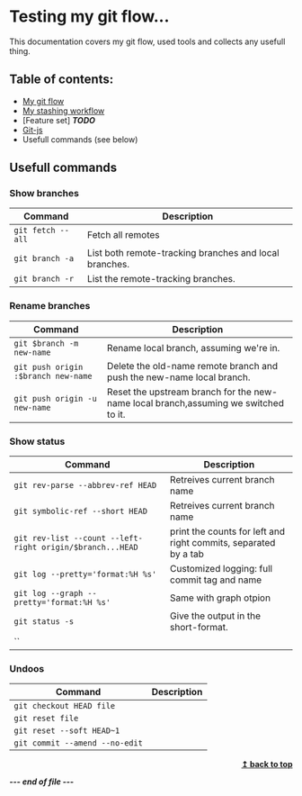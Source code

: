 <a name="top"></a>
# Testing my git flow...
This documentation covers my git flow, used tools and collects any usefull thing.

## Table of contents:
- [My git flow](./docs/MY-GITFLOW.md)
- [My stashing workflow](./docs/MY-STASH.md)
- [Feature set] ***TODO***
- [Git-js](./docs/GIT-JS.md)
- Usefull commands (see below)


## Usefull commands

### Show branches
| Command | Description |
| --- | --- |
|`git fetch --all`|Fetch all remotes|
|`git branch -a`|List both remote-tracking branches and local branches. |
|`git branch -r`|List the remote-tracking branches.|
### Rename branches
| Command | Description |
| --- | --- |
|`git $branch -m new-name`|Rename local branch, assuming we're in.|
|`git push origin :$branch new-name`|Delete the old-name remote branch and push the new-name local branch.|
|`git push origin -u new-name`|Reset the upstream branch for the new-name local branch,assuming we switched to it.|
### Show status
| Command | Description |
| --- | --- |
|`git rev-parse --abbrev-ref HEAD`|Retreives current branch name|
|`git symbolic-ref --short HEAD`|Retreives current branch name|
|`git rev-list --count --left-right origin/$branch...HEAD`|print the counts for left and right commits, separated by a tab|
|`git log --pretty='format:%H %s'`|Customized logging: full commit tag and name|
|`git log --graph --pretty='format:%H %s'`|Same with graph otpion|
|`git status -s`|Give the output in the short-format.|
|``||
### Undoos
| Command | Description |
| --- | --- |
|`git checkout HEAD file`||
|`git reset file`||
|`git reset --soft HEAD~1`||
|`git commit --amend --no-edit`||
<div align="right">
    <b><a href="#top">↥ back to top</a></b>
</div>

___--- end of file ---___
